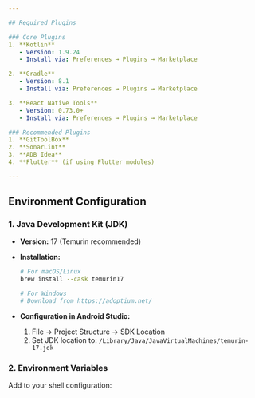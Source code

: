 ```yaml
---

## Required Plugins

### Core Plugins
1. **Kotlin**
   - Version: 1.9.24
   - Install via: Preferences → Plugins → Marketplace

2. **Gradle**
   - Version: 8.1
   - Install via: Preferences → Plugins → Marketplace

3. **React Native Tools**
   - Version: 0.73.0+
   - Install via: Preferences → Plugins → Marketplace

### Recommended Plugins
1. **GitToolBox**
2. **SonarLint**
3. **ADB Idea**
4. **Flutter** (if using Flutter modules)

---
```


## Environment Configuration

### 1. Java Development Kit (JDK)
- **Version:** 17 (Temurin recommended)
- **Installation:**
  ```bash
  # For macOS/Linux
  brew install --cask temurin17

  # For Windows
  # Download from https://adoptium.net/
  ```

- **Configuration in Android Studio:**
  1. File → Project Structure → SDK Location
  2. Set JDK location to: `/Library/Java/JavaVirtualMachines/temurin-17.jdk`

### 2. Environment Variables
Add to your shell configuration:
